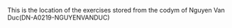 This is the location of the exercises stored from the codym of Nguyen Van Duc(DN-A0219-NGUYENVANDUC)
